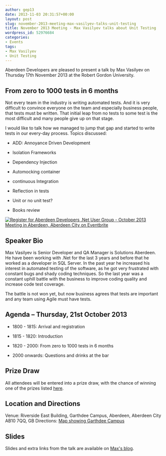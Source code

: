 ```yaml
---
author: gep13
date: 2013-11-03 20:31:57+00:00
layout: post
slug: november-2013-meeting-max-vasilyev-talks-unit-testing
title: November 2013 Meeting - Max Vasilyev talks about Unit Testing
wordpress_id: 52976684
categories:
- Events
tags:
- Max Vasilyev
- Unit Testing
---
```


Aberdeen Developers are pleased to present a talk by Max Vasilyev on Thursday 17th November 2013 at the Robert Gordon University.


## From zero to 1000 tests in 6 months


Not every team in the industry is writing automated tests. And it is very difficult to convince everyone on the team and especially business people, that tests must be written.
That initial leap from no tests to some test is the most difficult and many people give up on that stage.

I would like to talk how we managed to jump that gap and started to write tests in our every-day process.
Topics discussed:




  * ADD: Annoyance Driven Development


  * Isolation Frameworks


  * Dependency Injection


  * Automocking container


  * continuous Integration


  * Reflection in tests


  * Unit or no unit test?


  * Books review




[![Register for Aberdeen Developers .Net User Group - October 2013 Meeting in Aberdeen, Aberdeen City on Eventbrite](http://www.eventbrite.com/registerbutton?eid=2581657808)](http://adnuguk-nov2013.eventbrite.co.uk/?ebtv=C)




## Speaker Bio


Max Vasilyev is Senior Developer and QA Manager is Solutions Aberdeen. He have been working with .Net for the last 3 years and before that he worked as a developer in SQL Server.
In the past year he increased his interest in automated testing of the software, as he got very frustrated with constant bugs and shady coding techniques.
So the last year was a constant uphill battle with the business to improve coding quality and increase code test coverage.

The battle is not won yet, but now business agrees that tests are important and any team using Agile must have tests.


## Agenda – Thursday, 21st October 2013






  * 1800 - 1815: Arrival and registration


  * 1815 - 1820: Introduction


  * 1820 - 2000: From zero to 1000 tests in 6 months


  * 2000 onwards: Questions and drinks at the bar




## Prize Draw


All attendees will be entered into a prize draw, with the chance of winning one of the prizes listed [here](http://www.gep13.co.uk/blog/?p=107).


## Location and Directions


Venue: Riverside East Building, Garthdee Campus, Aberdeen, Aberdeen City AB10 7QQ, GB
Directions: [Map showing Garthdee Campus](https://maps.google.co.uk/maps?q=ab10+7qq&hl=en&sll=57.118536,-2.147655&sspn=0.021179,0.022573&hnear=Aberdeen+AB10+7QQ,+United+Kingdom&t=m&z=16)

## Slides

Slides and extra links from the talk are available on [Max's blog](http://tech.trailmax.info/talks/).
